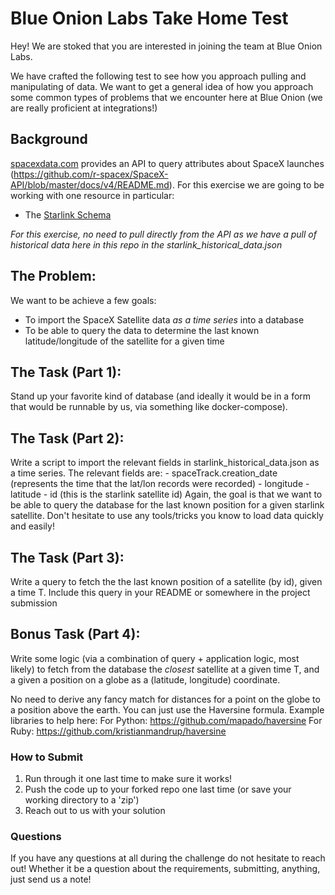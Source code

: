 # Blue Onion Labs Take Home Test

Hey! We are stoked that you are interested in joining the team at Blue Onion Labs.

We have crafted the following test to see how you approach pulling and manipulating of data. We want to get a general idea of how you approach some common types of problems that we encounter here at Blue Onion (we are really proficient at integrations!)

## Background
[spacexdata.com](https://docs.spacexdata.com/) provides an API to query attributes about SpaceX launches (https://github.com/r-spacex/SpaceX-API/blob/master/docs/v4/README.md). For this exercise we are going to be working with one resource in particular:
- The [Starlink Schema](https://github.com/r-spacex/SpaceX-API/blob/master/docs/v4/starlink/schema.md)

*For this exercise, no need to pull directly from the API as we have a pull of historical data here in this repo in the starlink_historical_data.json*

## The Problem:
We want to be achieve a few goals:
  - To import the SpaceX Satellite data _as a time series_ into a database
  - To be able to query the data to determine the last known latitude/longitude of the satellite for a given time

## The Task (Part 1):

Stand up your favorite kind of database (and ideally it would be in a form that would be runnable by us, via something like docker-compose).

## The Task (Part 2):

Write a script to import the relevant fields in starlink_historical_data.json as a time series. The relevant fields are:
    - spaceTrack.creation_date (represents the time that the lat/lon records were recorded)
    - longitude
    - latitude
    - id (this is the starlink satellite id)
Again, the goal is that we want to be able to query the database for the last known position for a given starlink satellite.
Don't hesitate to use any tools/tricks you know to load data quickly and easily!

## The Task (Part 3):

Write a query to fetch the the last known position of a satellite (by id), given a time T. Include this query in your README or somewhere in the project submission

## Bonus Task (Part 4):

Write some logic (via a combination of query + application logic, most likely) to fetch from the database the _closest_ satellite at a given time T, and a given a position on a globe as a (latitude, longitude) coordinate.

No need to derive any fancy match for distances for a point on the globe to a position above the earth. You can just use the Haversine formula. Example libraries to help here:
For Python: https://github.com/mapado/haversine
For Ruby: https://github.com/kristianmandrup/haversine

### How to Submit

1. Run through it one last time to make sure it works!
2. Push the code up to your forked repo one last time (or save your working directory to a 'zip')
3. Reach out to us with your solution

### Questions

If you have any questions at all during the challenge do not hesitate to reach out! Whether it be a question about the requirements, submitting, anything, just send us a note!
